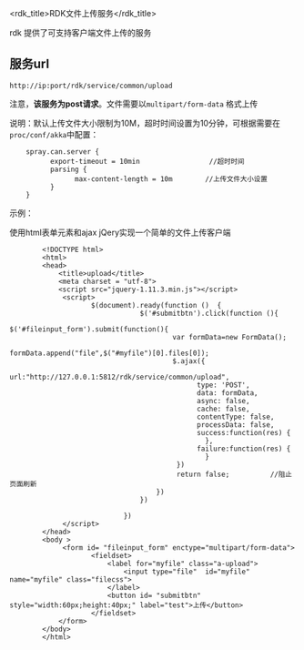 <rdk_title>RDK文件上传服务</rdk_title>

rdk 提供了可支持客户端文件上传的服务

## 服务url

    http://ip:port/rdk/service/common/upload

注意，**该服务为post请求**。文件需要以`multipart/form-data` 格式上传

说明：默认上传文件大小限制为10M，超时时间设置为10分钟，可根据需要在`proc/conf/akka`中配置：

	    spray.can.server {
			  export-timeout = 10min                 //超时时间
			  parsing {
			        max-content-length = 10m        //上传文件大小设置
			  }
		}

示例：

 使用html表单元素和ajax jQery实现一个简单的文件上传客户端

			<!DOCTYPE html>
			<html>
			<head>
			    <title>upload</title>
			    <meta charset = "utf-8">
			    <script src="jquery-1.11.3.min.js"></script>
				 <script>
				        $(document).ready(function ()  {
									$('#submitbtn').click(function (){	
										$('#fileinput_form').submit(function(){
											var formData=new FormData();
									        formData.append("file",$("#myfile")[0].files[0]);
											$.ajax({  
											      url:"http://127.0.0.1:5812/rdk/service/common/upload",    
												  type: 'POST',  
												  data: formData,           
												  async: false,  
												  cache: false,  
												  contentType: false,  
												  processData: false,
												  success:function(res) {
												  	},
												  failure:function(res) {
												  	}
											 })	
											 return false;          //阻止页面刷新
										})
									})

								})
				 </script>
			</head>
			<body >
			     <form id= "fileinput_form" enctype="multipart/form-data">             
						<fieldset>
							<label for="myfile" class="a-upload">
								<input type="file"  id="myfile" name="myfile" class="filecss">
							</label>            
							<button id= "submitbtn" style="width:60px;height:40px;" label="test">上传</button>
						</fieldset>
			    </form>       
			</body>
			</html>



